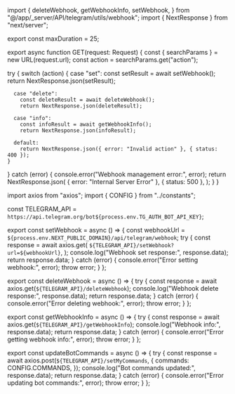 import {
  deleteWebhook,
  getWebhookInfo,
  setWebhook,
} from "@/app/_server/API/telegram/utils/webhook";
import { NextResponse } from "next/server";

export const maxDuration = 25;

export async function GET(request: Request) {
  const { searchParams } = new URL(request.url);
  const action = searchParams.get("action");

  try {
    switch (action) {
      case "set":
        const setResult = await setWebhook();
        return NextResponse.json(setResult);

      case "delete":
        const deleteResult = await deleteWebhook();
        return NextResponse.json(deleteResult);

      case "info":
        const infoResult = await getWebhookInfo();
        return NextResponse.json(infoResult);

      default:
        return NextResponse.json({ error: "Invalid action" }, { status: 400 });
    }
  } catch (error) {
    console.error("Webhook management error:", error);
    return NextResponse.json(
      { error: "Internal Server Error" },
      { status: 500 },
    );
  }
}

import axios from "axios";
import { CONFIG } from "../constants";

const TELEGRAM_API = `https://api.telegram.org/bot${process.env.TG_AUTH_BOT_API_KEY}`;

export const setWebhook = async () => {
  const webhookUrl = `${process.env.NEXT_PUBLIC_DOMAIN}/api/telegram/webhook`;
  try {
    const response = await axios.get(
      `${TELEGRAM_API}/setWebhook?url=${webhookUrl}`,
    );
    console.log("Webhook set response:", response.data);
    return response.data;
  } catch (error) {
    console.error("Error setting webhook:", error);
    throw error;
  }
};

export const deleteWebhook = async () => {
  try {
    const response = await axios.get(`${TELEGRAM_API}/deleteWebhook`);
    console.log("Webhook delete response:", response.data);
    return response.data;
  } catch (error) {
    console.error("Error deleting webhook:", error);
    throw error;
  }
};

export const getWebhookInfo = async () => {
  try {
    const response = await axios.get(`${TELEGRAM_API}/getWebhookInfo`);
    console.log("Webhook info:", response.data);
    return response.data;
  } catch (error) {
    console.error("Error getting webhook info:", error);
    throw error;
  }
};

export const updateBotCommands = async () => {
  try {
    const response = await axios.post(`${TELEGRAM_API}/setMyCommands`, {
      commands: CONFIG.COMMANDS,
    });
    console.log("Bot commands updated:", response.data);
    return response.data;
  } catch (error) {
    console.error("Error updating bot commands:", error);
    throw error;
  }
};
